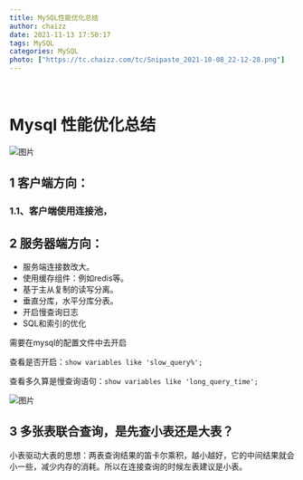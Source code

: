 ```yaml
---
title: MySQL性能优化总结
author: chaizz
date: 2021-11-13 17:50:17
tags: MySQL
categories: MySQL
photo: ["https://tc.chaizz.com/tc/Snipaste_2021-10-08_22-12-28.png"]
---
```


​                

<!--more-->

# Mysql 性能优化总结





![图片](https://mmbiz.qpic.cn/mmbiz_png/sHw3tUJQYqv8YPTrg9lpFjt5WmnTicwibMbFhqkh287yQXUbdAeBficySb7mroxZiaeWbQdZLpF5T8mCNUC3OibbxJw/640?wx_fmt=png&tp=webp&wxfrom=5&wx_lazy=1&wx_co=1)

## 1 客户端方向：

  ### 1.1、客户端使用连接池，



## 2 服务器端方向：

- 服务端连接数改大。
- 使用缓存组件：例如redis等。 
- 基于主从复制的读写分离。
- 垂直分库，水平分库分表。
- 开启慢查询日志
- SQL和索引的优化

 

需要在mysql的配置文件中去开启

查看是否开启：`show variables like 'slow_query%';`

查看多久算是慢查询语句：`show variables like 'long_query_time';`



![图片](https://mmbiz.qpic.cn/mmbiz_png/sHw3tUJQYqv8YPTrg9lpFjt5WmnTicwibMibRnvc7Dw7ZG6hx9hvAtQ5jYicsAAibaQDR7qvRsuRvZj4U09NudwYXoA/640?wx_fmt=png&tp=webp&wxfrom=5&wx_lazy=1&wx_co=1)

## 3 多张表联合查询，是先查小表还是大表？

小表驱动大表的思想：两表查询结果的笛卡尔乘积，越小越好，它的中间结果就会小一些，减少内存的消耗。所以在连接查询的时候左表建议是小表。